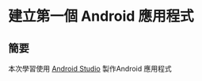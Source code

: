 # 建立第一個 Android 應用程式

## 簡要
本次學習使用 [Android Studio](https://developer.android.com/studio) 製作Android 應用程式
